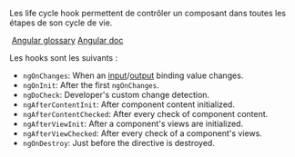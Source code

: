 
Les life cycle hook permettent de contrôler un composant dans toutes les étapes de son cycle de vie.

 [Angular glossary](https://angular.io/guide/glossary#lifecycle-hook)
 [Angular doc](https://angular.io/guide/lifecycle-hooks)
 
Les hooks sont les suivants :
-   `ngOnChanges`: When an [input](https://angular.io/guide/glossary#input)/[output](https://angular.io/guide/glossary#output) binding value changes.
-   `ngOnInit`: After the first `ngOnChanges`.
-   `ngDoCheck`: Developer's custom change detection.
-   `ngAfterContentInit`: After component content initialized.
-   `ngAfterContentChecked`: After every check of component content.
-   `ngAfterViewInit`: After a component's views are initialized.
-   `ngAfterViewChecked`: After every check of a component's views.
-   `ngOnDestroy`: Just before the directive is destroyed.